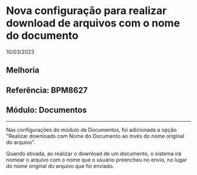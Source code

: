 # Nova configuração para realizar download de arquivos com o nome do documento
10/03/2023
## Melhoria
## Referência: BPM8627
## Módulo: Documentos
***

Nas configurações do módulo de Documentos, foi adicionada a opção "Realizar downloads com Nome do Documento ao invés do nome original do arquivo".

Quando ativada, ao realizar o download de um documento, o sistema irá nomear o arquivo com o nome que o usuário preencheu no envio, no lugar do nome original do arquivo que foi enviado.
